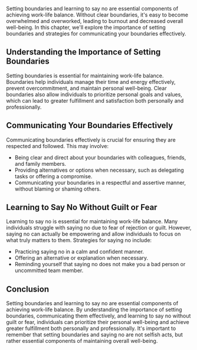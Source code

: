 
Setting boundaries and learning to say no are essential components of achieving work-life balance. Without clear boundaries, it's easy to become overwhelmed and overworked, leading to burnout and decreased overall well-being. In this chapter, we'll explore the importance of setting boundaries and strategies for communicating your boundaries effectively.

Understanding the Importance of Setting Boundaries
--------------------------------------------------

Setting boundaries is essential for maintaining work-life balance. Boundaries help individuals manage their time and energy effectively, prevent overcommitment, and maintain personal well-being. Clear boundaries also allow individuals to prioritize personal goals and values, which can lead to greater fulfillment and satisfaction both personally and professionally.

Communicating Your Boundaries Effectively
-----------------------------------------

Communicating boundaries effectively is crucial for ensuring they are respected and followed. This may involve:

* Being clear and direct about your boundaries with colleagues, friends, and family members.
* Providing alternatives or options when necessary, such as delegating tasks or offering a compromise.
* Communicating your boundaries in a respectful and assertive manner, without blaming or shaming others.

Learning to Say No Without Guilt or Fear
----------------------------------------

Learning to say no is essential for maintaining work-life balance. Many individuals struggle with saying no due to fear of rejection or guilt. However, saying no can actually be empowering and allow individuals to focus on what truly matters to them. Strategies for saying no include:

* Practicing saying no in a calm and confident manner.
* Offering an alternative or explanation when necessary.
* Reminding yourself that saying no does not make you a bad person or uncommitted team member.

Conclusion
----------

Setting boundaries and learning to say no are essential components of achieving work-life balance. By understanding the importance of setting boundaries, communicating them effectively, and learning to say no without guilt or fear, individuals can prioritize their personal well-being and achieve greater fulfillment both personally and professionally. It's important to remember that setting boundaries and saying no are not selfish acts, but rather essential components of maintaining overall well-being.
